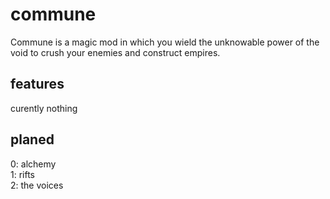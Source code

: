 # commune

Commune is a magic mod in which you wield the unknowable power of the void to crush your enemies and construct empires.

## features

curently nothing

## planed

0: alchemy\
1: rifts\
2: the voices
